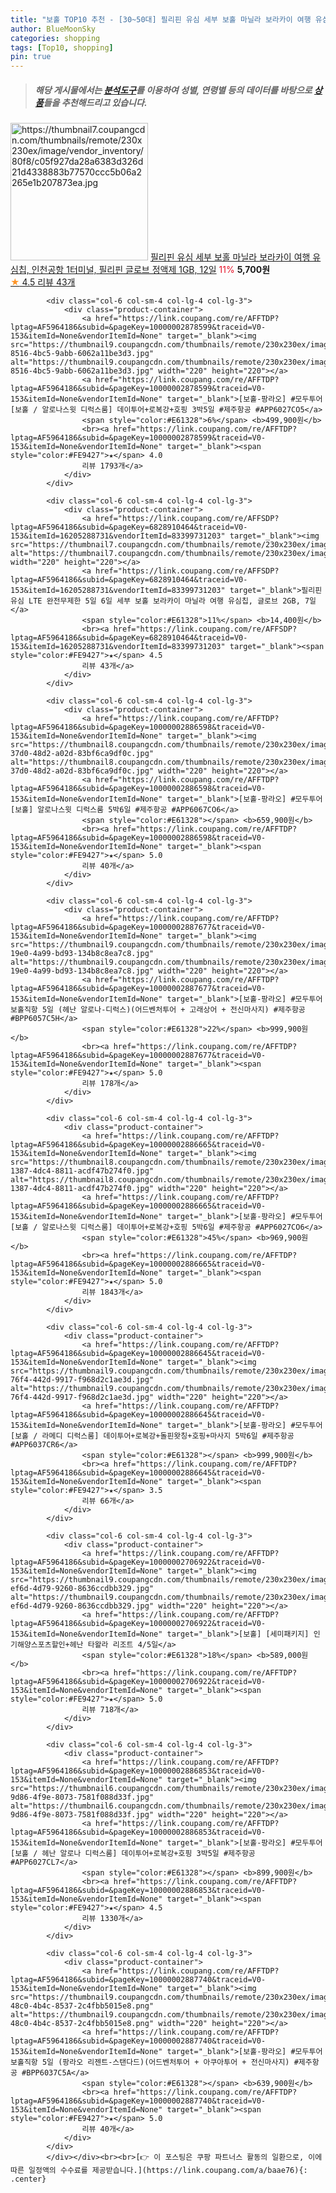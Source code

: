 ```yaml
---
title: "보홀 TOP10 추천 - [30~50대] 필리핀 유심 세부 보홀 마닐라 보라카이 여행 유심칩, 인천공항 1터미널, 필리핀 글로브 정액제 1GB, 12일"
author: BlueMoonSky
categories: shopping
tags: [Top10, shopping]
pin: true
---
```


> ##### 해당 게시물에서는 [**분석도구**](https://itemscout.io/)를 이용하여 **성별**, **연령별** 등의 데이터를 바탕으로 [**상품**](https://link.coupang.com/a/baae76)들을 추천해드리고 있습니다.
<div class="container"><div class="row">
            <div class="col-6 col-sm-4 col-lg-4 col-lg-3">
                <div class="product-container">
                    <a href="https://link.coupang.com/re/AFFSDP?lptag=AF5964186&subid=&pageKey=7516420870&traceid=V0-153&itemId=19705255492&vendorItemId=86806783012" target="_blank"><img src="https://thumbnail7.coupangcdn.com/thumbnails/remote/230x230ex/image/vendor_inventory/80f8/c05f927da28a6383d326d21d4338883b77570ccc5b06a2265e1b207873ea.jpg" alt="https://thumbnail7.coupangcdn.com/thumbnails/remote/230x230ex/image/vendor_inventory/80f8/c05f927da28a6383d326d21d4338883b77570ccc5b06a2265e1b207873ea.jpg" width="220" height="220"></a>
                    <a href="https://link.coupang.com/re/AFFSDP?lptag=AF5964186&subid=&pageKey=7516420870&traceid=V0-153&itemId=19705255492&vendorItemId=86806783012" target="_blank">필리핀 유심 세부 보홀 마닐라 보라카이 여행 유심칩, 인천공항 1터미널, 필리핀 글로브 정액제 1GB, 12일</a>
                    <span style="color:#E61328">11%</span> <b>5,700원</b>
                    <br><a href="https://link.coupang.com/re/AFFSDP?lptag=AF5964186&subid=&pageKey=7516420870&traceid=V0-153&itemId=19705255492&vendorItemId=86806783012" target="_blank"><span style="color:#FE9427">★</span> 4.5
                    리뷰 43개</a>
                </div>
            </div>
            
            <div class="col-6 col-sm-4 col-lg-4 col-lg-3">
                <div class="product-container">
                    <a href="https://link.coupang.com/re/AFFTDP?lptag=AF5964186&subid=&pageKey=10000002878599&traceid=V0-153&itemId=None&vendorItemId=None" target="_blank"><img src="https://thumbnail9.coupangcdn.com/thumbnails/remote/230x230ex/image/travel_reactor/travelSeller/common/A00277742/eff258a4-8516-4bc5-9abb-6062a11be3d3.jpg" alt="https://thumbnail9.coupangcdn.com/thumbnails/remote/230x230ex/image/travel_reactor/travelSeller/common/A00277742/eff258a4-8516-4bc5-9abb-6062a11be3d3.jpg" width="220" height="220"></a>
                    <a href="https://link.coupang.com/re/AFFTDP?lptag=AF5964186&subid=&pageKey=10000002878599&traceid=V0-153&itemId=None&vendorItemId=None" target="_blank">[보홀-팡라오] #모두투어 [보홀 / 알로나스윗 디럭스룸] 데이투어+로복강+호핑 3박5일 #제주항공 #APP6027CO5</a>
                    <span style="color:#E61328">6%</span> <b>499,900원</b>
                    <br><a href="https://link.coupang.com/re/AFFTDP?lptag=AF5964186&subid=&pageKey=10000002878599&traceid=V0-153&itemId=None&vendorItemId=None" target="_blank"><span style="color:#FE9427">★</span> 4.0
                    리뷰 1793개</a>
                </div>
            </div>
            
            <div class="col-6 col-sm-4 col-lg-4 col-lg-3">
                <div class="product-container">
                    <a href="https://link.coupang.com/re/AFFSDP?lptag=AF5964186&subid=&pageKey=6828910464&traceid=V0-153&itemId=16205288731&vendorItemId=83399731203" target="_blank"><img src="https://thumbnail7.coupangcdn.com/thumbnails/remote/230x230ex/image/vendor_inventory/5456/cb3795560c4ea6a26af354b37f6c5958a1471c8b335b7efbf449b9cd387b.jpg" alt="https://thumbnail7.coupangcdn.com/thumbnails/remote/230x230ex/image/vendor_inventory/5456/cb3795560c4ea6a26af354b37f6c5958a1471c8b335b7efbf449b9cd387b.jpg" width="220" height="220"></a>
                    <a href="https://link.coupang.com/re/AFFSDP?lptag=AF5964186&subid=&pageKey=6828910464&traceid=V0-153&itemId=16205288731&vendorItemId=83399731203" target="_blank">필리핀 유심 LTE 완전무제한 5일 6일 세부 보홀 보라카이 마닐라 여행 유심칩, 글로브 2GB, 7일</a>
                    <span style="color:#E61328">11%</span> <b>14,400원</b>
                    <br><a href="https://link.coupang.com/re/AFFSDP?lptag=AF5964186&subid=&pageKey=6828910464&traceid=V0-153&itemId=16205288731&vendorItemId=83399731203" target="_blank"><span style="color:#FE9427">★</span> 4.5
                    리뷰 43개</a>
                </div>
            </div>
            
            <div class="col-6 col-sm-4 col-lg-4 col-lg-3">
                <div class="product-container">
                    <a href="https://link.coupang.com/re/AFFTDP?lptag=AF5964186&subid=&pageKey=10000002886598&traceid=V0-153&itemId=None&vendorItemId=None" target="_blank"><img src="https://thumbnail8.coupangcdn.com/thumbnails/remote/230x230ex/image/travel_reactor/travelSeller/common/A00277742/1f53a083-37d0-48d2-a02d-83bf6ca9df0c.jpg" alt="https://thumbnail8.coupangcdn.com/thumbnails/remote/230x230ex/image/travel_reactor/travelSeller/common/A00277742/1f53a083-37d0-48d2-a02d-83bf6ca9df0c.jpg" width="220" height="220"></a>
                    <a href="https://link.coupang.com/re/AFFTDP?lptag=AF5964186&subid=&pageKey=10000002886598&traceid=V0-153&itemId=None&vendorItemId=None" target="_blank">[보홀-팡라오] #모두투어 [보홀] 알로나스윗 디럭스룸 5박6일 #제주항공 #APP6067CO6</a>
                    <span style="color:#E61328"></span> <b>659,900원</b>
                    <br><a href="https://link.coupang.com/re/AFFTDP?lptag=AF5964186&subid=&pageKey=10000002886598&traceid=V0-153&itemId=None&vendorItemId=None" target="_blank"><span style="color:#FE9427">★</span> 5.0
                    리뷰 40개</a>
                </div>
            </div>
            
            <div class="col-6 col-sm-4 col-lg-4 col-lg-3">
                <div class="product-container">
                    <a href="https://link.coupang.com/re/AFFTDP?lptag=AF5964186&subid=&pageKey=10000002887677&traceid=V0-153&itemId=None&vendorItemId=None" target="_blank"><img src="https://thumbnail9.coupangcdn.com/thumbnails/remote/230x230ex/image/travel_reactor/travelSeller/common/A00277742/dfba526c-19e0-4a99-bd93-134b8c8ea7c8.jpg" alt="https://thumbnail9.coupangcdn.com/thumbnails/remote/230x230ex/image/travel_reactor/travelSeller/common/A00277742/dfba526c-19e0-4a99-bd93-134b8c8ea7c8.jpg" width="220" height="220"></a>
                    <a href="https://link.coupang.com/re/AFFTDP?lptag=AF5964186&subid=&pageKey=10000002887677&traceid=V0-153&itemId=None&vendorItemId=None" target="_blank">[보홀-팡라오] #모두투어 보홀직항 5일 (헤난 알로나-디럭스)(어드벤처투어 + 고래상어 + 전신마사지) #제주항공 #BPP6057C5H</a>
                    <span style="color:#E61328">22%</span> <b>999,900원</b>
                    <br><a href="https://link.coupang.com/re/AFFTDP?lptag=AF5964186&subid=&pageKey=10000002887677&traceid=V0-153&itemId=None&vendorItemId=None" target="_blank"><span style="color:#FE9427">★</span> 5.0
                    리뷰 178개</a>
                </div>
            </div>
            
            <div class="col-6 col-sm-4 col-lg-4 col-lg-3">
                <div class="product-container">
                    <a href="https://link.coupang.com/re/AFFTDP?lptag=AF5964186&subid=&pageKey=10000002886665&traceid=V0-153&itemId=None&vendorItemId=None" target="_blank"><img src="https://thumbnail8.coupangcdn.com/thumbnails/remote/230x230ex/image/travel_reactor/travelSeller/common/A00277742/9ba307ec-1387-4dc4-8811-acdf47b274f0.jpg" alt="https://thumbnail8.coupangcdn.com/thumbnails/remote/230x230ex/image/travel_reactor/travelSeller/common/A00277742/9ba307ec-1387-4dc4-8811-acdf47b274f0.jpg" width="220" height="220"></a>
                    <a href="https://link.coupang.com/re/AFFTDP?lptag=AF5964186&subid=&pageKey=10000002886665&traceid=V0-153&itemId=None&vendorItemId=None" target="_blank">[보홀-팡라오] #모두투어 [보홀 / 알로나스윗 디럭스룸] 데이투어+로복강+호핑 5박6일 #제주항공 #APP6027CO6</a>
                    <span style="color:#E61328">45%</span> <b>969,900원</b>
                    <br><a href="https://link.coupang.com/re/AFFTDP?lptag=AF5964186&subid=&pageKey=10000002886665&traceid=V0-153&itemId=None&vendorItemId=None" target="_blank"><span style="color:#FE9427">★</span> 5.0
                    리뷰 1843개</a>
                </div>
            </div>
            
            <div class="col-6 col-sm-4 col-lg-4 col-lg-3">
                <div class="product-container">
                    <a href="https://link.coupang.com/re/AFFTDP?lptag=AF5964186&subid=&pageKey=10000002886645&traceid=V0-153&itemId=None&vendorItemId=None" target="_blank"><img src="https://thumbnail9.coupangcdn.com/thumbnails/remote/230x230ex/image/travel_reactor/travelSeller/common/A00277742/cedb0811-76f4-442d-9917-f968d2c1ae3d.jpg" alt="https://thumbnail9.coupangcdn.com/thumbnails/remote/230x230ex/image/travel_reactor/travelSeller/common/A00277742/cedb0811-76f4-442d-9917-f968d2c1ae3d.jpg" width="220" height="220"></a>
                    <a href="https://link.coupang.com/re/AFFTDP?lptag=AF5964186&subid=&pageKey=10000002886645&traceid=V0-153&itemId=None&vendorItemId=None" target="_blank">[보홀-팡라오] #모두투어 [보홀 / 라메디 디럭스룸] 데이투어+로복강+돌핀왓칭+호핑+마사지 5박6일 #제주항공 #APP6037CR6</a>
                    <span style="color:#E61328"></span> <b>999,900원</b>
                    <br><a href="https://link.coupang.com/re/AFFTDP?lptag=AF5964186&subid=&pageKey=10000002886645&traceid=V0-153&itemId=None&vendorItemId=None" target="_blank"><span style="color:#FE9427">★</span> 3.5
                    리뷰 66개</a>
                </div>
            </div>
            
            <div class="col-6 col-sm-4 col-lg-4 col-lg-3">
                <div class="product-container">
                    <a href="https://link.coupang.com/re/AFFTDP?lptag=AF5964186&subid=&pageKey=10000002706922&traceid=V0-153&itemId=None&vendorItemId=None" target="_blank"><img src="https://thumbnail9.coupangcdn.com/thumbnails/remote/230x230ex/image/travel_reactor/travelSeller/common/A00185297/fbf9806d-ef6d-4d79-9260-8636ccdbb329.jpg" alt="https://thumbnail9.coupangcdn.com/thumbnails/remote/230x230ex/image/travel_reactor/travelSeller/common/A00185297/fbf9806d-ef6d-4d79-9260-8636ccdbb329.jpg" width="220" height="220"></a>
                    <a href="https://link.coupang.com/re/AFFTDP?lptag=AF5964186&subid=&pageKey=10000002706922&traceid=V0-153&itemId=None&vendorItemId=None" target="_blank">[보홀] [세미패키지] 인기해양스포츠할인+헤난 타왈라 리조트 4/5일</a>
                    <span style="color:#E61328">18%</span> <b>589,000원</b>
                    <br><a href="https://link.coupang.com/re/AFFTDP?lptag=AF5964186&subid=&pageKey=10000002706922&traceid=V0-153&itemId=None&vendorItemId=None" target="_blank"><span style="color:#FE9427">★</span> 5.0
                    리뷰 718개</a>
                </div>
            </div>
            
            <div class="col-6 col-sm-4 col-lg-4 col-lg-3">
                <div class="product-container">
                    <a href="https://link.coupang.com/re/AFFTDP?lptag=AF5964186&subid=&pageKey=10000002886853&traceid=V0-153&itemId=None&vendorItemId=None" target="_blank"><img src="https://thumbnail6.coupangcdn.com/thumbnails/remote/230x230ex/image/travel_reactor/travelSeller/common/A00277742/2acf88eb-9d86-4f9e-8073-7581f088d33f.jpg" alt="https://thumbnail6.coupangcdn.com/thumbnails/remote/230x230ex/image/travel_reactor/travelSeller/common/A00277742/2acf88eb-9d86-4f9e-8073-7581f088d33f.jpg" width="220" height="220"></a>
                    <a href="https://link.coupang.com/re/AFFTDP?lptag=AF5964186&subid=&pageKey=10000002886853&traceid=V0-153&itemId=None&vendorItemId=None" target="_blank">[보홀-팡라오] #모두투어 [보홀 / 헤난 알로나 디럭스룸] 데이투어+로복강+호핑 3박5일 #제주항공 #APP6027CL7</a>
                    <span style="color:#E61328"></span> <b>899,900원</b>
                    <br><a href="https://link.coupang.com/re/AFFTDP?lptag=AF5964186&subid=&pageKey=10000002886853&traceid=V0-153&itemId=None&vendorItemId=None" target="_blank"><span style="color:#FE9427">★</span> 4.5
                    리뷰 1330개</a>
                </div>
            </div>
            
            <div class="col-6 col-sm-4 col-lg-4 col-lg-3">
                <div class="product-container">
                    <a href="https://link.coupang.com/re/AFFTDP?lptag=AF5964186&subid=&pageKey=10000002887740&traceid=V0-153&itemId=None&vendorItemId=None" target="_blank"><img src="https://thumbnail9.coupangcdn.com/thumbnails/remote/230x230ex/image/travel_reactor/travelSeller/common/A00277742/2e8da80d-48c0-4b4c-8537-2c4fbb5015e8.png" alt="https://thumbnail9.coupangcdn.com/thumbnails/remote/230x230ex/image/travel_reactor/travelSeller/common/A00277742/2e8da80d-48c0-4b4c-8537-2c4fbb5015e8.png" width="220" height="220"></a>
                    <a href="https://link.coupang.com/re/AFFTDP?lptag=AF5964186&subid=&pageKey=10000002887740&traceid=V0-153&itemId=None&vendorItemId=None" target="_blank">[보홀-팡라오] #모두투어 보홀직항 5일 (팡라오 리젠트-스탠다드)(어드벤처투어 + 아쿠아투어 + 전신마사지) #제주항공 #BPP6037C5A</a>
                    <span style="color:#E61328"></span> <b>639,900원</b>
                    <br><a href="https://link.coupang.com/re/AFFTDP?lptag=AF5964186&subid=&pageKey=10000002887740&traceid=V0-153&itemId=None&vendorItemId=None" target="_blank"><span style="color:#FE9427">★</span> 5.0
                    리뷰 40개</a>
                </div>
            </div>
            </div></div><br><br>[👉 이 포스팅은 쿠팡 파트너스 활동의 일환으로, 이에 따른 일정액의 수수료를 제공받습니다.](https://link.coupang.com/a/baae76){: .center}